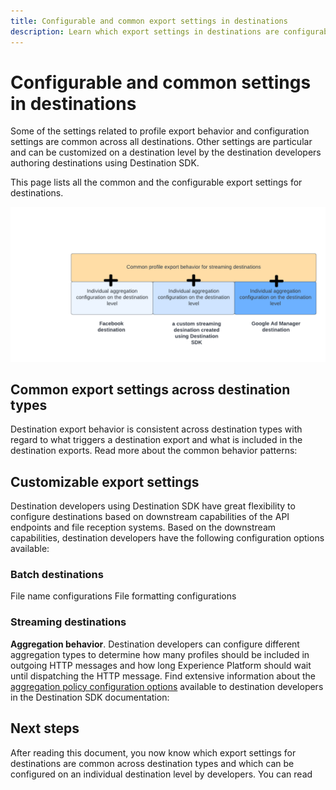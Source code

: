 ```yaml
---
title: Configurable and common export settings in destinations
description: Learn which export settings in destinations are configurable on a destination level and which are fixed and cannot be edited.
---
```

# Configurable and common settings in destinations

Some of the settings related to profile export behavior and configuration settings are common across all destinations. Other settings are particular and can be customized on a destination level by the destination developers authoring destinations using Destination SDK.

This page lists all the common and the configurable export settings for destinations.

![Diagram showing the interplay between common and configurable export settings for destinations](/help/destinations/assets/how-destinations-work/profile-export-behavior-diagram.png)

## Common export settings across destination types

Destination export behavior is consistent across destination types with regard to what triggers a destination export and what is included in the destination exports. Read more about the common behavior patterns: 



## Customizable export settings

Destination developers using Destination SDK have great flexibility to configure destinations based on downstream capabilities of the API endpoints and file reception systems. Based on the downstream capabilities, destination developers have the following configuration options available:

### Batch destinations

File name configurations
File formatting configurations


### Streaming destinations

**Aggregation behavior**. Destination developers can configure different aggregation types to determine how many profiles should be included in outgoing HTTP messages and how long Experience Platform should wait until dispatching the HTTP message. Find extensive information about the [aggregation policy configuration options](/help/destinations/destination-sdk/destination-configuration.md#aggregation) available to destination developers in the Destination SDK documentation:

## Next steps

After reading this document, you now know which export settings for destinations are common across destination types and which can be configured on an individual destination level by developers. You can read 